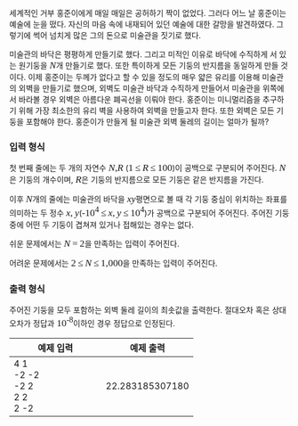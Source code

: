 <style type="text/css">
.tex-span {
    font-size: 125%;
    font-family: times new roman;
}
.tex-formula {
    vertical-align: middle;
    margin: 0;
    border:medium none;
    position: relative;
    bottom: 2px;
}
</style>

세계적인 거부 홍준이에게 매일 매일은 공허하기 짝이 없었다. 그러다 어느 날 홍준이는 예술에 눈을 떴다. 자신의 마음 속에 내재되어 있던 예술에 대한 갈망을 발견하였다. 그렇기에 썩어 넘치게 많은 그의 돈으로 미술관을 짓기로 했다.

미술관의 바닥은 평평하게 만들기로 했다. 그리고 미적인 이유로 바닥에 수직하게 서 있는 원기둥을 <span class="tex-span"><i>N</i></span>개 만들기로 했다. 또한 특이하게 모든 기둥의 반지름을 동일하게 만들 것이다. 이제 홍준이는 두께가 없다고  할 수 있을 정도의 매우 얇은 유리를 이용해 미술관의 외벽을 만들기로 했으며, 외벽도 미술관 바닥과 수직하게 만들어서 미술관을 위쪽에서 바라볼 경우 외벽은 아름다운 폐곡선을 이뤄야 한다. 홍준이는 미니멀리즘을 추구하기 위해 가장 최소한의 유리 벽을 사용하여 외벽을 만들고자 한다. 또한 외벽은 모든 기둥을 포함해야 한다. 홍준이가 만들게 될 미술관 외벽 둘레의 길이는 얼마가 될까?


### 입력 형식

첫 번째 줄에는 두 개의 자연수 <span class="tex-span"><i>N</i>,<i>R</i></span> (<span class="tex-span">1&thinsp;&le;&thinsp;<i>R</i>&thinsp;&le;&thinsp;100</span>)이 공백으로 구분되어 주어진다. <span class="tex-span"><i>N</i></span>은 기둥의 개수이며, <span class="tex-span"><i>R</i></span>은 기둥의 반지름으로 모든 기둥은 같은 반지름을 가진다.

이후 <span class="tex-span"><i>N</i></span>개의 줄에는 미술관의 바닥을 <span class="tex-span"><i>xy</i></span>평면으로 볼 때 각 기둥 중심이 위치하는 좌표를 의미하는 두 정수 <span class="tex-span"><i>x</i>,&thinsp;<i>y</i></span>(<span class="tex-span">-10<sup class="upper-index">4</sup>&thinsp;&le;&thinsp;<i>x</i>,&thinsp;<i>y</i>&thinsp;&le;&thinsp;10<sup class="upper-index">4</sup></span>)가 공백으로 구분되어 주어진다. 주어진 기둥 중에 어떤 두 기둥이 겹쳐져 있거나 접해있는 경우는 없다.

쉬운 문제에서는 <span class="tex-span"><i>N</i>&thinsp;=&thinsp;2</span>을 만족하는 입력이 주어진다.

어려운 문제에서는 <span class="tex-span">2&thinsp;&le;&thinsp;<i>N</i>&thinsp;&le;&thinsp;1,000</span>을 만족하는 입력이 주어진다.

### 출력 형식

주어진 기둥을 모두 포함하는 외벽 둘레 길이의 최솟값을 출력한다. 절대오차 혹은 상대오차가 정답과 <span class="tex-span">10<sup class="upper-index">-8</sup></span>이하인 경우 정답으로 인정된다.

<table class='table table-bordered table-condensed'>
 <thead>
  <tr>
   <th>예제 입력</th>
   <th>예제 출력</th>
  </tr>
 </thead>
 <tbody>
  <tr>
   <td style="width: 50%;" class="code-font">4 1<br>
-2 -2<br>
-2 2<br>
2 2<br>
2 -2
</td>
   <td class="code-font">22.283185307180</td>
  </tr>
 </tbody>
</table>